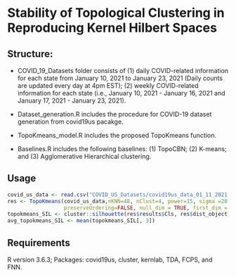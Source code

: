 # Stability of Topological Clustering in Reproducing Kernel Hilbert Spaces

## Structure:
* COVID_19_Datasets folder consists of (1) daily COVID-related information for each state from January 10, 2021 to January 23, 2021 (Daily counts are updated every day at 4pm EST); (2) weekly COVID-related information for each state (i.e., January 10, 2021 - January 16, 2021 and January 17, 2021 - January 23, 2021).

* Dataset_generation.R includes the procedure for COVID-19 dataset generation from covid19us pacakge.

* TopoKmeans_model.R includes the proposed TopoKmeans function.

* Baselines.R includes the following baselines: (1) TopoCBN; (2) K-means; and (3) Agglomerative Hierarchical clustering.

## Usage
```R
covid_us_data <- read.csv("COVID_US_Datasets/covid19us_data_01_11_2021.csv",row.names = 1)
res <- TopoKmeans(covid_us_data,nKNN=48, nClust=4, power=15, sigma =20, 
                  preserveOrdering=FALSE, null_dim = TRUE, first_dim = FALSE) 
topokmeans_SIL <- cluster::silhouette(res$results$Cls, res$dist_object)
avg_topokmeans_SIL <- mean(topokmeans_SIL[, 3])
```

## Requirements
R version 3.6.3; Packages: covid19us, cluster, kernlab, TDA, FCPS, and FNN.

